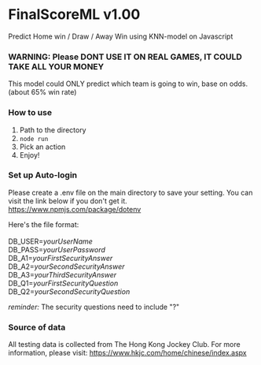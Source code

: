 # FinalScoreML v1.00
Predict Home win / Draw / Away Win using KNN-model on Javascript



### WARNING: Please DONT USE IT ON REAL GAMES, IT COULD TAKE ALL YOUR MONEY ###




This model could ONLY predict which team is going to win, base on odds.(about 65% win rate)


### How to use  ###

1. Path to the directory
2. `node run`
3. Pick an action
4. Enjoy!

### Set up Auto-login

Please create a .env file on the main directory to save your setting.
You can visit the link below if you don't get it.
https://www.npmjs.com/package/dotenv

Here's the file format: <br><br>
DB_USER=*yourUserName* <br>
DB_PASS=*yourUserPassword* <br>
DB_A1=*yourFirstSecurityAnswer* <br>
DB_A2=*yourSecondSecurityAnswer* <br>
DB_A3=*yourThirdSecurityAnswer* <br>
DB_Q1=*yourFirstSecurityQuestion* <br>
DB_Q2=*yourSecondSecurityQuestion* <br>

*reminder:* The security questions need to include "?"

### Source of data

All testing data is collected from The Hong Kong Jockey Club.
For more information, please visit:
https://www.hkjc.com/home/chinese/index.aspx
